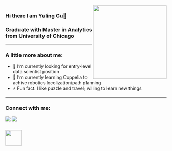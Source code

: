 

<img align='right' src="https://www.eschoolnews.com/files/2018/03/coding1.jpg" width="230">

### Hi there I am Yuling Gu👋
### Graduate with Master in Analytics from University of Chicago

---
 ### A little more about me:

- 🔭 I’m currently looking for entry-level data scientist position
- 🌱 I’m currently learning Coppelia to achive robotics locolization/path planning
- ⚡ Fun fact: I like puzzle and travel; willing to learn new things

---
### Connect with me:

[![](https://img.shields.io/badge/LinkedIn-yulinggu-blue)](https://www.linkedin.com/in/yuling-gu-b61614104/)
[![](https://img.shields.io/badge/Gmail-betty19950330@gmail.com-red)](mailto:betty19950330@gmail.com)


### <img src="https://media.giphy.com/media/VgCDAzcKvsR6OM0uWg/giphy.gif" width="50"> 


